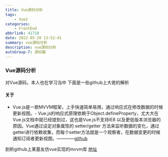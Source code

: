 ```yaml
---
title: Vue源码分析
tags: 
    - Vue2
categories: 
    - FrontEnd
abbrlink: 41718
date: 2022-05-20 13:52:41
summary: vue源码分析
description: vue源码分析
autoGroup-7: 源码篇
---
```


### Vue源码分析
对Vue源码，本人也在学习当中
下面是一些github上大佬的解析

#### 关于
- Vue.js是一款MVVM框架，上手快速简单易用，通过响应式在修改数据的时候更新视图。- Vue.js的响应式原理依赖于Object.defineProperty，尤大大在Vue.js文档中就已经提到过，这也是Vue.js不支持IE8 以及更低版本浏览器的原因。Vue通过设定对象属性的 setter/getter 方法来监听数据的变化，通过getter进行依赖收集，而每个setter方法就是一个观察者，在数据变更的时候通知订阅者更新视图。————[github](https://github.com/answershuto/learnVue)


剖析github上某基友仿vue实现的mvvm库
[地址](https://github.com/DMQ/mvvm)






